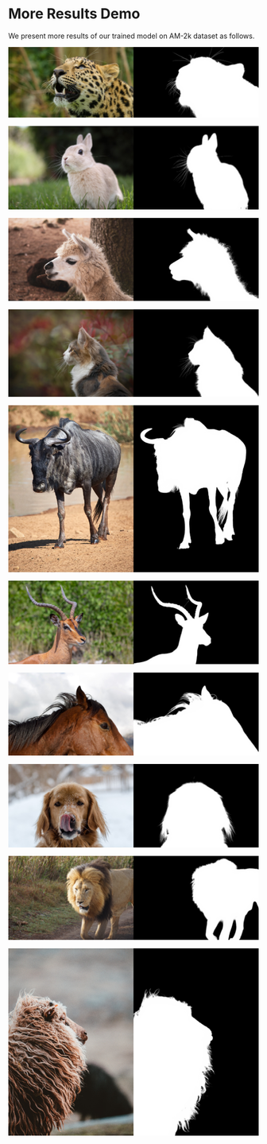 # More Results Demo

We present more results of our trained model on AM-2k dataset as follows.

<img src="src/am2k/sample8.jpg" width="50%"><img src="src/am2k/sample8.png" width="50%">

<img src="src/am2k/sample5.jpg" width="50%"><img src="src/am2k/sample5.png" width="50%">

<img src="src/am2k/sample12.jpg" width="50%"><img src="src/am2k/sample12.png" width="50%">

<img src="src/am2k/sample14.jpg" width="50%"><img src="src/am2k/sample14.png" width="50%">

<img src="src/am2k/sample13.jpg" width="50%"><img src="src/am2k/sample13.png" width="50%">

<img src="src/am2k/sample4.jpg" width="50%"><img src="src/am2k/sample4.png" width="50%">

<img src="src/am2k/sample10.jpg" width="50%"><img src="src/am2k/sample10.png" width="50%">

<img src="src/am2k/sample11.jpg" width="50%"><img src="src/am2k/sample11.png" width="50%">

<img src="src/am2k/sample6.jpg" width="50%"><img src="src/am2k/sample6.png" width="50%">

<img src="src/am2k/sample9.jpg" width="50%"><img src="src/am2k/sample9.png" width="50%">


